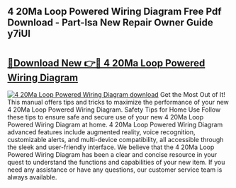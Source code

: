 ## 4 20Ma Loop Powered Wiring Diagram Free Pdf Download - Part-lsa New Repair Owner Guide y7iUI

# <h2><a href="http://dfquv1.blite.top/?on=4+20Ma+Loop+Powered+Wiring+Diagram">🔗Download New 👉🔴 4 20Ma Loop Powered Wiring Diagram</a></h2>

[![4 20Ma Loop Powered Wiring Diagram download](https://i.imgur.com/lujVjoI.png)](http://dfquv1.blite.top/?on=4+20Ma+Loop+Powered+Wiring+Diagram)
Get the Most Out of It! This manual offers tips and tricks to maximize the performance of your new 4 20Ma Loop Powered Wiring Diagram. Safety Tips for Home Use Follow these tips to ensure safe and secure use of your new 4 20Ma Loop Powered Wiring Diagram at home. 4 20Ma Loop Powered Wiring Diagram advanced features include augmented reality, voice recognition, customizable alerts, and multi-device compatibility, all accessible through the sleek and user-friendly interface. We believe that the 4 20Ma Loop Powered Wiring Diagram has been a clear and concise resource in your quest to understand the functions and capabilities of your new item. If you need any assistance or have any questions, our customer service team is always available.
